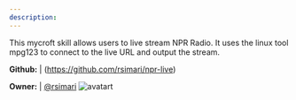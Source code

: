 ```yaml
---
description: 
---
```

This mycroft skill allows users to live stream NPR Radio. It uses the linux tool mpg123 to connect to the live URL and output the stream.

**Github:** | (https://github.com/rsimari/npr-live)

**Owner:** | [@rsimari](https://github.com/rsimari) ![avatart](https://avatars3.githubusercontent.com/u/10851082?v=4)

